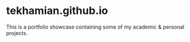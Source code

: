 # tekhamian.github.io
This is a portfolio showcase containing some of my academic &amp; personal projects.
